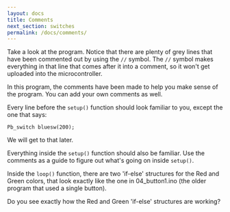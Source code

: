 ```yaml
---
layout: docs
title: Comments
next_section: switches
permalink: /docs/comments/
---
```


Take a look at the program. Notice that there are plenty of grey lines that have been commented out by using the ```//``` symbol. The ```//``` symbol makes everything in that line that comes after it into a comment, so it won't get uploaded into the microcontroller.

In this program, the comments have been made to help you make sense of the program. You can add your own comments as well.

Every line before the ```setup()``` function should look familiar to you, except the one that says:

```
Pb_switch bluesw(200);
```

We will get to that later.

Everything inside the ```setup()``` function should also be familiar. Use the comments as a guide to figure out what's going on inside ```setup()```.

Inside the ```loop()``` function, there are two 'if-else' structures for the Red and Green colors, that look exactly like the one in 04_button1.ino (the older program that used a single button).

Do you see exactly how the Red and Green 'if-else' structures are working?


